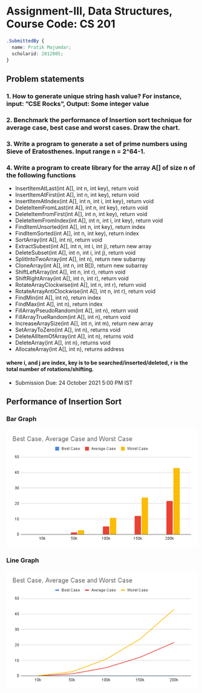 # Assignment-III, Data Structures, Course Code: CS 201

```css
.SubmittedBy {
  name: Pratik Majumdar;
  scholarid: 2012005;
}
```

## Problem statements

### 1. How to generate unique string hash value? For instance, input: ”CSE Rocks”, Output: Some integer value

### 2. Benchmark the performance of Insertion sort technique for average case, best case and worst cases. Draw the chart.

### 3. Write a program to generate a set of prime numbers using Sieve of Eratosthenes. Input range n = 2^64-1.

### 4. Write a program to create library for the array A[] of size n of the following functions

- InsertItemAtLast(int A[], int n, int key), return void
- InsertItemAtFirst(int A[], int n, int key), return void
- InsertItemAtIndex(int A[], int n, int i, int key), return void
- DeleteItemFromLast(int A[], int n, int key), return void
- DeleteItemfromFirst(int A[], int n, int key), return void
- DeleteItemFromIndex(int A[], int n, int i, int key), return void
- FindItemUnsorted(int A[], int n, int key), return index
- FindItemSorted(int A[], int n, int key), return index
- SortArray(int A[], int n), return void
- ExtractSubest(int A[], int n, int i, int j), return new array
- DeleteSubset(int A[], int n, int i, int j), return void
- SplitIntoTwoArray(int A[], int n), return new subarray
- CloneArray(int A[], int n, int B[]), return new subarray
- ShiftLeftArray(int A[], int n, int r), return void
- ShiftRightArray(int A[], int n, int r), return void
- RotateArrayClockwise(int A[], int n, int r), return void
- RotateArrayAntiClockwise(int A[], int n, int r), return void
- FindMin(int A[], int n), return index
- FindMax(int A[], int n), return index
- FillArrayPseudoRandom(int A[], int n), return void
- FillArrayTrueRandom(int A[], int n), return void
- IncreaseArraySize(int A[], int n, int m), return new array
- SetArrayToZero(int A[], int n), returns void
- DeleteAllItemOfArray(int A[], int n), returns void
- DeleteArray(int A[], int n), returns void
- AllocateArray(int A[], int n), returns address

#### where i, and j are index, key is to be searched/inserted/deleted, r is the total number of rotations/shifting.

- Submission Due: 24 October 2021 5:00 PM IST

## Performance of Insertion Sort

### Bar Graph

<img src="https://github.com/codadept/cs-dsa/blob/master/AssignmentIII/insertionSortAnalysis.png" alt="Insertion Sort">

### Line Graph

<img src="https://github.com/codadept/cs-dsa/blob/master/AssignmentIII/insertionSortAnalysisLineGraph.png" alt="Insertion Sort Line Graph">
